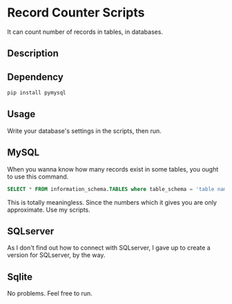 
Record Counter Scripts
===

It can count number of records in tables, in databases.

<!-- ![1](media/***.jpg) -->

## Description

## Dependency

```bash
pip install pymysql
```

## Usage

Write your database's settings in the scripts, then run.

## MySQL

When you wanna know how many records exist in some tables, you ought to use this command.

```sql
SELECT * FROM information_schema.TABLES where table_schema = 'table name';
```

This is totally meaningless. Since the numbers which it gives you are only approximate. Use my scripts.

## SQLserver

As I don't find out how to connect with SQLserver, I gave up to create a version for SQLserver, by the way.

## Sqlite

No problems. Feel free to run.
